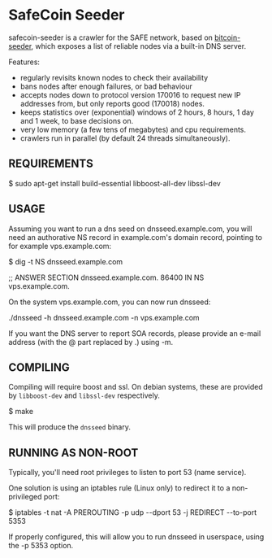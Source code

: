 SafeCoin Seeder
==============

safecoin-seeder is a crawler for the SAFE network, based on [bitcoin-seeder](https://github.com/sipa/bitcoin-seeder),  which exposes a list
of reliable nodes via a built-in DNS server.

Features:
* regularly revisits known nodes to check their availability
* bans nodes after enough failures, or bad behaviour
* accepts nodes down to protocol version 170016 to request new IP addresses from,
  but only reports good (170018) nodes.
* keeps statistics over (exponential) windows of 2 hours, 8 hours,
  1 day and 1 week, to base decisions on.
* very low memory (a few tens of megabytes) and cpu requirements.
* crawlers run in parallel (by default 24 threads simultaneously).

REQUIREMENTS
------------

$ sudo apt-get install build-essential libboost-all-dev libssl-dev

USAGE
-----

Assuming you want to run a dns seed on dnsseed.example.com, you will
need an authorative NS record in example.com's domain record, pointing
to for example vps.example.com:

$ dig -t NS dnsseed.example.com

;; ANSWER SECTION
dnsseed.example.com.   86400    IN      NS     vps.example.com.

On the system vps.example.com, you can now run dnsseed:

./dnsseed -h dnsseed.example.com -n vps.example.com

If you want the DNS server to report SOA records, please provide an
e-mail address (with the @ part replaced by .) using -m.

COMPILING
---------
Compiling will require boost and ssl.  On debian systems, these are provided
by `libboost-dev` and `libssl-dev` respectively.

$ make

This will produce the `dnsseed` binary.


RUNNING AS NON-ROOT
-------------------

Typically, you'll need root privileges to listen to port 53 (name service).

One solution is using an iptables rule (Linux only) to redirect it to
a non-privileged port:

$ iptables -t nat -A PREROUTING -p udp --dport 53 -j REDIRECT --to-port 5353

If properly configured, this will allow you to run dnsseed in userspace, using
the -p 5353 option.
